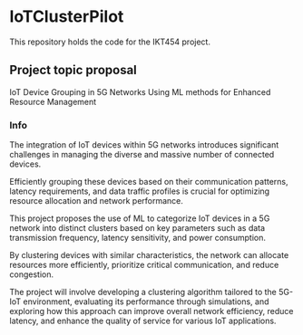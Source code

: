 # IoTClusterPilot
This repository holds the code for the IKT454 project.

## Project topic proposal

IoT Device Grouping in 5G Networks Using ML
methods for Enhanced Resource Management

### Info

The integration of IoT devices within 5G networks introduces significant
challenges in managing the diverse and massive number of connected
devices.

Efficiently grouping these devices based on their communication patterns,
latency requirements, and data traffic profiles is crucial for optimizing
resource allocation and network performance.

This project proposes the use of ML to categorize IoT devices in a 5G network
into distinct clusters based on key parameters such as data transmission
frequency, latency sensitivity, and power consumption.

By clustering devices with similar characteristics, the network can allocate
resources more efficiently, prioritize critical communication, and reduce
congestion.

The project will involve developing a clustering algorithm tailored to the 5G-
IoT environment, evaluating its performance through simulations, and
exploring how this approach can improve overall network efficiency, reduce
latency, and enhance the quality of service for various IoT applications.
